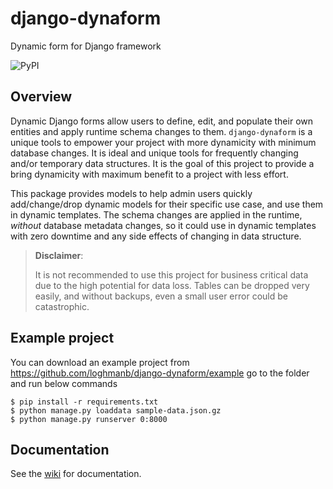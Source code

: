 # django-dynaform
Dynamic form for Django framework

![PyPI](https://img.shields.io/pypi/v/django-dynaform?label=django-dynaform)

## Overview

Dynamic Django forms allow users to define, edit, and populate their own entities and apply runtime schema changes to them. `django-dynaform` is a unique tools to empower your project with more dynamicity with minimum database changes. It is ideal and unique tools for frequently changing and/or temporary data structures. It is the goal of this project to provide a bring dynamicity with maximum benefit to a project with less effort.

This package provides models to help admin users quickly add/change/drop dynamic models for their specific use case, and use them in dynamic templates. The schema changes are applied in the runtime, *without* database metadata changes, so it could use in dynamic templates with zero downtime and any side effects of changing in data structure.

> **Disclaimer**:
> 
> It is not recommended to use this project for business critical data due to the high potential for data loss. Tables can be dropped very easily, and without backups, even a small user error could be catastrophic.

## Example project

You can download an example project from https://github.com/loghmanb/django-dynaform/example
go to the folder and run below commands

```shell
$ pip install -r requirements.txt
$ python manage.py loaddata sample-data.json.gz
$ python manage.py runserver 0:8000
```

## Documentation

See the [wiki](https://github.com/loghmanb/django-dynaform/wiki) for documentation.
